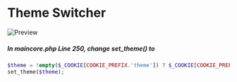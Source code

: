 # Theme Switcher

![Preview](https://raw.githubusercontent.com/RobiNN1/PHP-Fusion-Infusions/master/infusions/theme_switcher_panel/preview.png)

##### In maincore.php Line 250, change set_theme() to
```php
$theme = !empty($_COOKIE[COOKIE_PREFIX.'theme']) ? $_COOKIE[COOKIE_PREFIX.'theme'] : (empty($userdata['user_theme']) ? fusion_get_settings("theme") : $userdata['user_theme']);
set_theme($theme);
```
